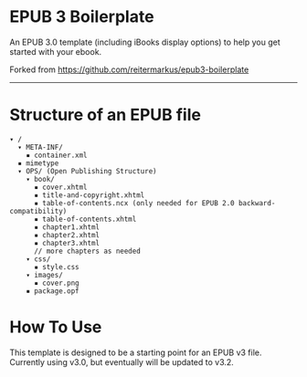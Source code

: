 EPUB 3 Boilerplate
==================
An EPUB 3.0 template (including iBooks display options) to help you get started with your ebook.

Forked from https://github.com/reitermarkus/epub3-boilerplate

---


# Structure of an EPUB file

    ▾ /
      ▾ META-INF/
        ▪ container.xml
      ▪ mimetype
      ▾ OPS/ (Open Publishing Structure)
        ▾ book/
          ▪ cover.xhtml
          ▪ title-and-copyright.xhtml
          ▪ table-of-contents.ncx (only needed for EPUB 2.0 backward-compatibility)
          ▪ table-of-contents.xhtml
          ▪ chapter1.xhtml
          ▪ chapter2.xhtml
          ▪ chapter3.xhtml
          // more chapters as needed
        ▾ css/
          ▪ style.css
        ▾ images/
          ▪ cover.png
        ▪ package.opf

# How To Use

This template is designed to be a starting point for an EPUB v3 file. Currently using v3.0, but eventually will be updated to v3.2.
